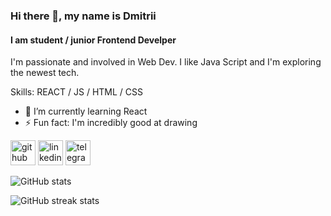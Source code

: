 ### Hi there 👋, my name is Dmitrii
#### I am student / junior Frontend Develper
 I'm passionate and involved in Web Dev. I like Java Script and I'm exploring the newest tech.

Skills: REACT / JS / HTML / CSS
 
- 🌱 I’m currently learning React 
- ⚡ Fun fact: I'm incredibly good at drawing 


[<img src='https://cdn.jsdelivr.net/npm/simple-icons@3.0.1/icons/github.svg' alt='github' height='40'>](https://github.com/17clouds)  [<img src='https://cdn.jsdelivr.net/npm/simple-icons@3.0.1/icons/linkedin.svg' alt='linkedin' height='40'>](https://www.linkedin.com/in/linkedin.com/in/17clouds//)  [<img src='https://cdn.jsdelivr.net/npm/simple-icons@3.0.1/icons/telegram.svg' alt='telegram' height='40'>](https://t.me/fackingrxer)  

![GitHub stats](https://github-readme-stats.vercel.app/api?username=17clouds&show_icons=true)  

![GitHub streak stats](https://github-readme-streak-stats.herokuapp.com/?user=17clouds)  

